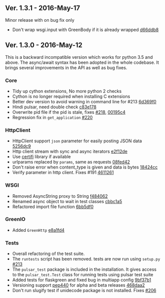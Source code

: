 ## Ver. 1.3.1 - 2016-May-17

Minor release with on bug fix only

* Don't wrap wsgi.input with GreenBody if it is already wrapped [d66ddb8](https://github.com/quantmind/pulsar/commit/d66ddb80fed4a620fb768526c445203dee8f02ce)


## Ver. 1.3.0 - 2016-May-12

This is a backward incompatible version which works for python 3.5 and above.
The async/await syntax has been adopted in the whole codebase. It brings
several improvements in the API as well as bug fixes.

### Core
* Tidy up cython extensions, No more python 2 checks
* Cython is no longer required when installing C extensions
* Better dev version to avoid warning in command line for #213 [6d369f0](https://github.com/quantmind/pulsar/commit/6d369f0a4f4defcbc3083769d2fb0082cc8badb3)
* Hindi pulsar, need double check [c83e178](https://github.com/quantmind/pulsar/commit/c83e1786a7ef7a0ef9870f59e19f9b4099673d5d)
* Overwrite pid file if the pid is stale, fixes [#218](https://github.com/quantmind/pulsar/issues/218), [00195c4](https://github.com/quantmind/pulsar/commit/00195c4dca1c709698a09c0cbf297d9858e90b06)
* Regression fix in ``get_application`` [#220](https://github.com/quantmind/pulsar/issues/220)

### HttpClient
* HttpClient support ``json`` parameter for easily posting JSON data [5256dc9](https://github.com/quantmind/pulsar/commit/5256dc90b185f525c5728445f3554c6fe68ce4e8)
* Http client stream with sync and async iterators [e2f12de](https://github.com/quantmind/pulsar/commit/e2f12dea6fd46dd8eb17a4fd2728301a96dec7b6)
* Use [certifi][] library if available
* urlparams replaced by ``params``, same as requests [08fed42](https://github.com/quantmind/pulsar/commit/08fed4292675a84bef9f4433b05876573f84c4e0)
* Don't raise error when content_type is given and data is bytes [18424cc](https://github.com/quantmind/pulsar/commit/18424cc03d1017c585cd2efed34f7b4616b52e4a)
* Verify parameter in http client. Fixes #191 [4611261](https://github.com/quantmind/pulsar/commit/46112618701e83f2c2de2d37391d2f5efe28b2ad)

### WSGI
* Removed AsyncString proxy to String [f484062](https://github.com/quantmind/pulsar/commit/f484062f2f539ac4ea522ad3b1051d1e5778cd95)
* Renamed async object to wait in test classes [cbbc1a5](https://github.com/quantmind/pulsar/commit/cbbc1a5fbccc70e9f849df42ddfa9da5b301840c)
* Refactored import file function [6bb5df0](https://github.com/quantmind/pulsar/commit/6bb5df0aef5b86cf221916efa9ead30caaaef5fa)

### GreenIO
* Added ``GreenHttp`` [e8a1fd4](https://github.com/quantmind/pulsar/commit/e8a1fd4f994c4733f44968fa5df922fa12bb930c)

### Tests
* Overall refactoring of the test suite.
* The ``runtests`` script has been removed. tests are now run using ``setup.py`` [#213](https://github.com/quantmind/pulsar/issues/213)
* The ``pulsar_test`` package is included in the installation. It gives access to the ``pulsar_test.Test`` class for running tests using pulsar test suite
* Added tests for flaskgreen and fixed bug in multiapp config [9bf37b1](https://github.com/quantmind/pulsar/commit/9bf37b16b6b3cd42737edc50f979df4310b51e08)
* Versioning support [pep440](https://www.python.org/dev/peps/pep-0440/) for alpha and beta releases [468daa2](https://github.com/quantmind/pulsar/commit/468daa2da55ac9628215b93340d19d553e451e62)
* Don't run slugify test if unidecode package is not installed. Fixes [#206](https://github.com/quantmind/pulsar/issues/206)


[certifi]: https://certifi.io